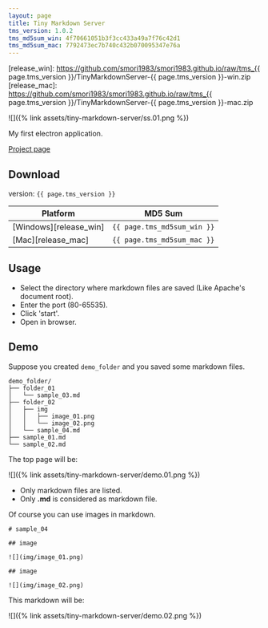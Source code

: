 ```yaml
---
layout: page
title: Tiny Markdown Server
tms_version: 1.0.2
tms_md5sum_win: 4f70661051b3f3cc433a49a7f76c42d1
tms_md5sum_mac: 7792473ec7b740c432b070095347e76a
---
```

[github]: https://github.com/smori1983/tiny-markdown-server
[release_win]: https://github.com/smori1983/smori1983.github.io/raw/tms_{{ page.tms_version }}/TinyMarkdownServer-{{ page.tms_version }}-win.zip
[release_mac]: https://github.com/smori1983/smori1983.github.io/raw/tms_{{ page.tms_version }}/TinyMarkdownServer-{{ page.tms_version }}-mac.zip



![]({% link assets/tiny-markdown-server/ss.01.png %})

My first electron application.

[Project page][github]


## Download

version: `{{ page.tms_version }}`

|Platform|MD5 Sum|
|---|---|
|[Windows][release_win]|`{{ page.tms_md5sum_win }}`|
|[Mac][release_mac]    |`{{ page.tms_md5sum_mac }}`|


## Usage

- Select the directory where markdown files are saved (Like Apache's document root).
- Enter the port (80-65535).
- Click 'start'.
- Open in browser.


## Demo

Suppose you created `demo_folder` and you saved some markdown files.

```
demo_folder/
├── folder_01
│   └── sample_03.md
├── folder_02
│   ├── img
│   │   ├── image_01.png
│   │   └── image_02.png
│   └── sample_04.md
├── sample_01.md
└── sample_02.md
```

The top page will be:

![]({% link assets/tiny-markdown-server/demo.01.png %})

- Only markdown files are listed.
- Only **.md** is considered as markdown file.

Of course you can use images in markdown.

```
# sample_04

## image

![](img/image_01.png)

## image

![](img/image_02.png)
```

This markdown will be:

![]({% link assets/tiny-markdown-server/demo.02.png %})
